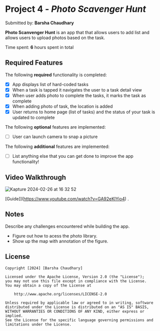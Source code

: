 # Project 4 - *Photo Scavenger Hunt*

Submitted by: **Barsha Chaudhary**

**Photo Scanvenger Hunt** is an app that that allows users to add list and allows users to upload photos based on the task. 

Time spent: **6** hours spent in total

## Required Features

The following **required** functionality is completed:

- [X] App displays list of hard-coded tasks
- [X] When a task is tapped it navigates the user to a task detail view
- [X] When user adds photo to complete the tasks, it marks the task as complete
- [X] When adding photo of task, the location is added
- [X] User returns to home page (list of tasks) and the status of your task is updated to complete
 
The following **optional** features are implemented:

- [ ] User can launch camera to snap a picture	

The following **additional** features are implemented:

- [ ] List anything else that you can get done to improve the app functionality!

## Video Walkthrough
![Kapture 2024-02-26 at 16 32 52](https://github.com/BarshaC/PhotoScavengerHunt/assets/64405568/e1253636-c478-47e4-9955-7e22f8152a42)




[Guide]](https://www.youtube.com/watch?v=GA92eKlYio4) .

## Notes

Describe any challenges encountered while building the app.
- Figure out how to acess the photo library.
- Show up the map with annotation of the figure.


## License

    Copyright [2024] [Barsha Chaudhary]

    Licensed under the Apache License, Version 2.0 (the "License");
    you may not use this file except in compliance with the License.
    You may obtain a copy of the License at

        http://www.apache.org/licenses/LICENSE-2.0

    Unless required by applicable law or agreed to in writing, software
    distributed under the License is distributed on an "AS IS" BASIS,
    WITHOUT WARRANTIES OR CONDITIONS OF ANY KIND, either express or implied.
    See the License for the specific language governing permissions and
    limitations under the License.
